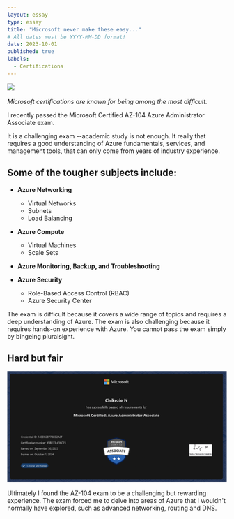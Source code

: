 ```yaml
---
layout: essay
type: essay
title: "Microsoft never make these easy..."
# All dates must be YYYY-MM-DD format!
date: 2023-10-01
published: true
labels:
  - Certifications
---
```


<img width="200px" class="rounded float-start pe-4" src="https://learn.microsoft.com/media/learn/certification/badges/microsoft-certified-associate-badge.svg">

*Microsoft certifications are known for being among the most difficult.*

I recently passed the Microsoft Certified AZ-104 Azure Administrator Associate exam.

It is a challenging exam --academic study is not enough. It really that requires a good understanding of Azure fundamentals, services, and management tools, that can only come from years of industry experience.

## Some of the tougher subjects include:

- **Azure Networking**
  - Virtual Networks
  - Subnets
  - Load Balancing

- **Azure Compute**
  - Virtual Machines
  - Scale Sets

- **Azure Monitoring, Backup, and Troubleshooting**

- **Azure Security**
  - Role-Based Access Control (RBAC)
  - Azure Security Center


The exam is difficult because it covers a wide range of topics and requires a deep understanding of Azure. The exam is also challenging because it requires hands-on experience with Azure. You cannot pass the exam simply by bingeing pluralsight.

## Hard but fair

<a href="https://learn.microsoft.com/en-us/users/chikezie/credentials/14edb2b77bed2a6f">
  <img class="img-fluid" src="../img/difficulty/cert.png">
</a>



Ultimately I found the AZ-104 exam to be a challenging but rewarding experience. The exam forced me to delve into areas of Azure that I wouldn't normally have explored, such as advanced networking, routing and DNS.



